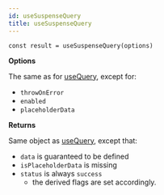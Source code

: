 ```yaml
---
id: useSuspenseQuery
title: useSuspenseQuery
---
```


```tsx
const result = useSuspenseQuery(options)
```

**Options**

The same as for [useQuery](../useQuery), except for:

- `throwOnError`
- `enabled`
- `placeholderData`

**Returns**

Same object as [useQuery](../useQuery), except that:

- `data` is guaranteed to be defined
- `isPlaceholderData` is missing
- `status` is always `success`
  - the derived flags are set accordingly.
